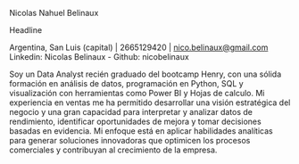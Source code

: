 
Nicolas Nahuel Belinaux



Headline

Argentina, San Luis (capital) | 2665129420 | nico.belinaux@gmail.com
Linkedin: Nicolas Belinaux   -   Github: nicobelinaux 

			
Soy un Data Analyst recién graduado del bootcamp Henry, con una sólida formación en análisis de datos, programación en Python, SQL y visualización con herramientas como Power BI y Hojas de calculo. Mi experiencia en ventas me ha permitido desarrollar una visión estratégica del negocio y una gran capacidad para interpretar y analizar datos de rendimiento, identificar oportunidades de mejora y tomar decisiones basadas en evidencia. Mi enfoque está en aplicar habilidades analíticas para generar soluciones innovadoras que optimicen los procesos comerciales y contribuyan al crecimiento de la empresa.
